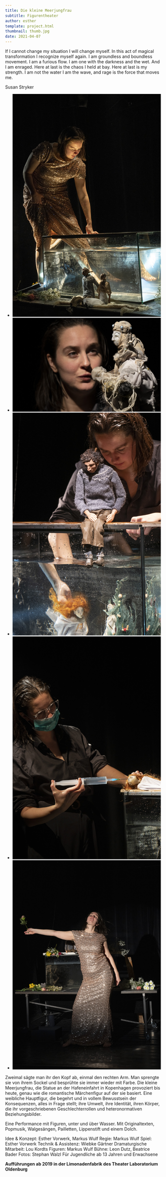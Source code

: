 ```yaml
---
title: Die kleine Meerjungfrau
subtitle: Figurentheater
author: esther
template: project.html
thumbnail: thumb.jpg
date: 2021-04-07
---
```


If I cannot change my situation I will change myself.
In this act of magical transformation I recognize myself again.
I am groundless and boundless movement. I am a furious flow.
I am one with the darkness and the wet.
And I am enraged.
Here at last is the chaos I held at bay. Here at last is my strength.
I am not the water
I am the wave, and rage is the force that moves me.
 
 Susan Stryker

<span class="more"></span>

<ul class="bxslider">
      <li><img title="© Stephan Walzl" src="meerjungfrau.jpg"/></li>
            <li><img title="© Stephan Walzl" src="meerjungfrau2.jpg"/></li>
                 <li><img title="© Stephan Walzl" src="meerjungfrau3.jpg"/></li>
                      <li><img title="© Stephan Walzl" src="meerjungfrau4.jpg"/></li>
                           <li><img title="© Stephan Walzl" src="meerjungfrau5.jpg"/></li>
</ul>

Zweimal sägte man ihr den Kopf ab, einmal den rechten Arm. Man sprengte sie von ihrem Sockel und besprühte sie immer wieder mit Farbe. Die kleine Meerjungfrau, die Statue an der Hafeneinfahrt in Kopenhagen provoziert bis heute, genau wie die romantische Märchenfigur auf der sie basiert. Eine weibliche Hauptfigur, die begehrt und in vollem Bewusstsein der Konsequenzen, alles in Frage stellt; ihre Umwelt, ihre Identität, ihren Körper, die ihr  vorgeschriebenen Geschlechterrollen und heteronormativen Beziehungsbilder.

Eine Performance mit Figuren, unter und über Wasser. Mit Originaltexten, Popmusik, Walgesängen, Pailletten, Lippenstift und einem Dolch.

Idee & Konzept: Esther Vorwerk, Markus Wulf
Regie: Markus Wulf
Spiel: Esther Vorwerk
Technik & Assistenz: Wiebke Gärtner
Dramaturgische Mitarbeit: Lou Kordts
Figuren: Markus Wulf
Bühne: Leon Dutz, Beatrice Bader
Fotos: Stephan Walzl
Für Jugendliche ab 13 Jahren und Erwachsene
 

**Aufführungen ab 2019 in der Limonadenfabrik des Theater Laboratorium Oldenburg**




